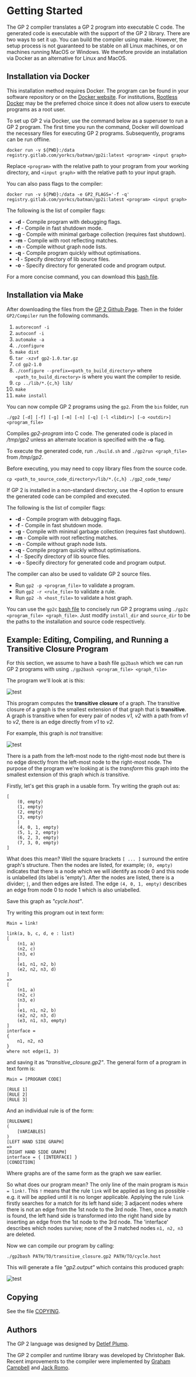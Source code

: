 # Getting Started

The GP 2 compiler translates a GP 2 program into executable C code. The generated code is executable with the support of the GP 2 library. There are two ways to set it up. You can build the compiler using make. However, the setup process is not guaranteed to be stable on all Linux machines, or on machines running MacOS or Windows. We therefore provide an installation via Docker as an alternative for Linux and MacOS.

## Installation via Docker
This installation method requires Docker. The program can be found in your software repository or on the [Docker website](https://docs.docker.com/install/). For institutions, [Rootless Docker](https://medium.com/@tonistiigi/experimenting-with-rootless-docker-416c9ad8c0d6) may be the preferred choice since it does not allow users to execute programs as a root user.

To set up GP 2 via Docker, use the command below as a superuser to run a GP 2 program. The first time you run the command, Docker will download the necessary files for executing GP 2 programs. Subsequently, programs can be run offline.
```
docker run -v ${PWD}:/data registry.gitlab.com/yorkcs/batman/gp2i:latest <program> <input graph>
```
Replace ``<program>`` with the relative path to your program from your working directory, and ``<input graph>`` with the relative path to your input graph.

You can also pass flags to the compiler:
```
docker run -v ${PWD}:/data -e GP2_FLAGS='-f -q' registry.gitlab.com/yorkcs/batman/gp2i:latest <program> <input graph>
```

The following is the list of compiler flags:

- **-d** - Compile program with debugging flags.
- **-f** - Compile in fast shutdown mode.
- **-g** - Compile with minimal garbage collection (requires fast shutdown).
- **-m** - Compile with root reflecting matches.
- **-n** - Compile without graph node lists.
- **-q** - Compile program quickly without optimisations.
- **-l** - Specify directory of lib source files.
- **-o** - Specify directory for generated code and program output.

For a more concise command, you can download this [bash file](https://github.com/UoYCS-plasma/GP2/blob/master/Compiler/Bash%20Files/gp2docker).

## Installation via Make

After downloading the files from the [GP 2 Github Page](https://github.com/UoYCS-plasma/GP2/). Then in the folder `GP2/Compiler` run the following commands.
1. `autoreconf -i`
2. `autoconf -i`
3. `automake -a`
4. `./configure`
5. `make dist`
6. `tar -xzvf gp2-1.0.tar.gz`
7. `cd gp2-1.0`
8. `./configure --prefix=<path_to_build_directory>` where `<path_to_build_directory>` is where you want the compiler to reside.
8. `cp ../lib/*.{c,h} lib/`
9. `make`
10. `make install`

You can now compile GP 2 programs using the `gp2`. From the `bin` folder, run
```
./gp2 [-d] [-f] [-g] [-m] [-n] [-q] [-l <libdir>] [-o <outdir>] <program_file>
```

Compiles *gp2-program* into C code. The generated code is placed in
*/tmp/gp2* unless an alternate location is specified with the **-o** flag. 

To execute the generated code, run `./build.sh` and
`./gp2run <graph_file>` from */tmp/gp2*.

Before executing, you may need to copy library files from the source code.
```
cp <path_to_source_code_directory>/lib/*.{c,h} ./gp2_code_temp/
```

If GP 2 is installed in a non-standard directory, use the **-l** option to 
ensure the generated code can be compiled and executed.

The following is the list of compiler flags:

- **-d** - Compile program with debugging flags.
- **-f** - Compile in fast shutdown mode.
- **-g** - Compile with minimal garbage collection (requires fast shutdown).
- **-m** - Compile with root reflecting matches.
- **-n** - Compile without graph node lists.
- **-q** - Compile program quickly without optimisations.
- **-l** - Specify directory of lib source files.
- **-o** - Specify directory for generated code and program output.

The compiler can also be used to validate GP 2 source files.
- Run `gp2 -p <program_file>` to validate a program.
- Run `gp2 -r <rule_file>` to validate a rule.
- Run `gp2 -h <host_file>` to validate a host graph.

You can use the `gp2c` [bash file](https://github.com/UoYCS-plasma/GP2/blob/master/Compiler/Bash%20Files/gp2c) to concisely run GP 2 programs using `./gp2c <program_file> <graph_file>`. Just modify `install_dir` and `source_dir` to be the paths to the installation and source code respectively.

## Example: Editing, Compiling, and Running a Transitive Closure Program

For this section, we assume to have a bash file `gp2bash` which we can run GP 2 programs with using `./gp2bash <program_file> <graph_file>`

The program we'll look at is this:

![test](images/link.png "A program for computing the transitive closure of a graph.")

This program computes the **transitive closure** of a graph. The transitive closure of a graph is the smallest extension of that graph that is **transitive**.
A graph is transitive when for every pair of nodes *v1, v2* with a path from *v1* to *v2*, there is an edge directly from *v1* to *v2*.

For example, this graph is *not* transitive:

![test](images/notrans.png "A non-transitive graph.")

There is a path from the left-most node to the right-most node but there is no edge directly from the left-most node to the right-most node. 
The purpose of the program we're looking at is the *transform* this graph into the smallest extension of this graph which *is* transitive. 

Firstly, let's get this graph in a usable form. Try writing the graph out as:

```
[
	(0, empty)
	(1, empty)
	(2, empty)
	(3, empty)
	|
	(4, 0, 1, empty)
	(5, 1, 2, empty)
	(6, 2, 3, empty)
	(7, 3, 0, empty)
]
```

What does this mean? Well the square brackets `[ ... ]` surround the entire graph's structure. Then the nodes are listed, for example; `(0, empty)` indicates that there is
a node which we will identify as node 0 and this node is unlabelled (its label is 'empty'). After the nodes are listed, there is a divider; `|`, and then edges are
listed. The edge `(4, 0, 1, empty)` describes an edge from node 0 to node 1 which is also unlabelled. 

Save this graph as *"cycle.host"*. 


Try writing this program out in text form:

```
Main = link!

link(a, b, c, d, e : list)
[
	(n1, a)
	(n2, c)
	(n3, e)
	|
	(e1, n1, n2, b)
	(e2, n2, n3, d)
]
=>
[
	(n1, a)
	(n2, c)
	(n3, e)
	|
	(e1, n1, n2, b)
	(e2, n2, n3, d)
	(e3, n1, n3, empty)
]
interface = 
{
	n1, n2, n3
}
where not edge(1, 3)
```

and saving it as *"transitive_closure.gp2"*. The general form of a program in text form is:

```
Main = [PROGRAM CODE]

[RULE 1]
[RULE 2]
[RULE 3]
```

And an individual rule is of the form:

```
[RULENAME]
(
	[VARIABLES]
)
[LEFT HAND SIDE GRAPH]
=>
[RIGHT HAND SIDE GRAPH]
interface = { [INTERFACE] }
[CONDITION]
```

Where graphs are of the same form as the graph we saw earlier. 

So what does our program mean? The only line of the main program is `Main = link!`. This `!`  means that the rule `link` will be applied as long as possible - e.g. it will be applied
until it is no longer applicable. Applying the rule `link` firstly searches for a match for its left hand side; 3 adjacent nodes where there is not an edge
from the 1st node to the 3rd node. Then, once a match is found, the left hand side is transformed into the right hand side by inserting an edge from the 1st
node to the 3rd node. The 'interface' describes which nodes survive; none of the 3 matched nodes `n1, n2, n3` are deleted. 

Now we can compile our program by calling:

```
./gp2bash PATH/TO/transitive_closure.gp2 PATH/TO/cycle.host
```
This will generate a file *"gp2.output"* which contains this produced graph:

![test](images/trans.png "A transitive graph.")

## Copying

See the file [COPYING](COPYING).

## Authors

The GP 2 language was designed by [Detlef Plump](http://www-users.cs.york.ac.uk/~det/).

The GP 2 compiler and runtime library was developed by Christopher Bak. Recent improvements to the compiler were implemented by [Graham Campbell](https://gjcampbell.co.uk/) and [Jack Romo](http://jackromo.com/).
